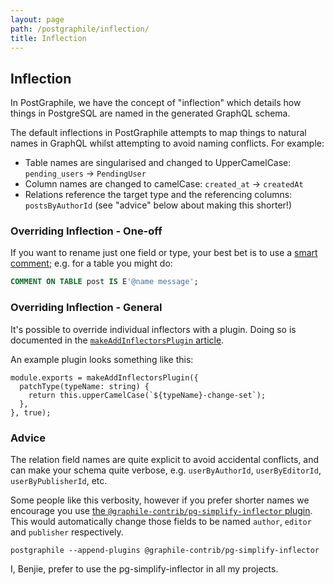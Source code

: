 ```yaml
---
layout: page
path: /postgraphile/inflection/
title: Inflection
---
```


## Inflection

In PostGraphile, we have the concept of "inflection" which details how things
in PostgreSQL are named in the generated GraphQL schema.

The default inflections in PostGraphile attempts to map things to natural
names in GraphQL whilst attempting to avoid naming conflicts. For example:

* Table names are singularised and changed to UpperCamelCase: `pending_users` → `PendingUser`
* Column names are changed to camelCase: `created_at` → `createdAt`
* Relations reference the target type and the referencing columns: `postsByAuthorId` (see "advice" below about making this shorter!)

### Overriding Inflection - One-off

If you want to rename just one field or type, your best bet is to use a [smart
comment](/postgraphile/smart-comments/); e.g. for a table you might do:

```sql
COMMENT ON TABLE post IS E'@name message';
```

### Overriding Inflection - General

It's possible to override individual inflectors with a plugin. Doing so
is documented in the [`makeAddInflectorsPlugin` article](/postgraphile/make-add-inflectors-plugin/).

An example plugin looks something like this:

```js{2-4}
module.exports = makeAddInflectorsPlugin({
  patchType(typeName: string) {
    return this.upperCamelCase(`${typeName}-change-set`);
  },
}, true);
```

### Advice

The relation field names are quite explicit to avoid accidental conflicts,
and can make your schema quite verbose, e.g. `userByAuthorId`,
`userByEditorId`, `userByPublisherId`, etc.

Some people like this verbosity,
however if you prefer shorter names we encourage you use [the
`@graphile-contrib/pg-simplify-inflector`
plugin](https://github.com/graphile-contrib/pg-simplify-inflector). This
would automatically change those fields to be named `author`, `editor` and
`publisher` respectively.

```
postgraphile --append-plugins @graphile-contrib/pg-simplify-inflector
```

I, Benjie, prefer to use the pg-simplify-inflector in all my projects.
